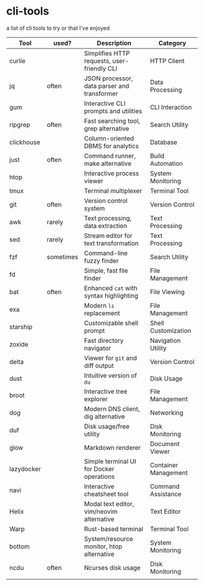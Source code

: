 # cli-tools
a list of cli tools to try or that I've enjoyed

| Tool       | used?     | Description                                 | Category             |
| ---------- | --------- | ------------------------------------------- | -------------------- |
| curlie     |           | Simplifies HTTP requests, user-friendly CLI | HTTP Client          |
| jq         | often     | JSON processor, data parser and transformer | Data Processing      |
| gum        |           | Interactive CLI prompts and utilities       | CLI Interaction      |
| ripgrep    | often     | Fast searching tool, grep alternative       | Search Utility       |
| clickhouse |           | Column-oriented DBMS for analytics          | Database             |
| just       | often     | Command runner, make alternative            | Build Automation     |
| htop       |           | Interactive process viewer                  | System Monitoring    |
| tmux       |           | Terminal multiplexer                        | Terminal Tool        |
| git        | often     | Version control system                      | Version Control      |
| awk        | rarely    | Text processing, data extraction            | Text Processing      |
| sed        | rarely    | Stream editor for text transformation       | Text Processing      |
| fzf        | sometimes | Command-line fuzzy finder                   | Search Utility       |
| fd         |           | Simple, fast file finder                    | File Management      |
| bat        | often     | Enhanced `cat` with syntax highlighting     | File Viewing         |
| exa        |           | Modern `ls` replacement                     | File Management      |
| starship   |           | Customizable shell prompt                   | Shell Customization  |
| zoxide     |           | Fast directory navigator                    | Navigation Utility   |
| delta      |           | Viewer for `git` and diff output            | Version Control      |
| dust       |           | Intuitive version of `du`                   | Disk Usage           |
| broot      |           | Interactive tree explorer                   | File Management      |
| dog        |           | Modern DNS client, dig alternative          | Networking           |
| duf        |           | Disk usage/free utility                     | Disk Monitoring      |
| glow       |           | Markdown renderer                           | Document Viewer      |
| lazydocker |           | Simple terminal UI for Docker operations    | Container Management |
| navi       |           | Interactive cheatsheet tool                 | Command Assistance   |
| Helix      |           | Modal text editor, vim/neovim alternative   | Text Editor          |
| Warp       |           | Rust-based terminal                         | Terminal Tool        |
| bottom     |           | System/resource monitor, htop alternative   | System Monitoring    |
| ncdu       | often     | Ncurses disk usage                          | Disk Monitoring      |
|            |           |                                             |                      |